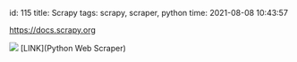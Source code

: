 id: 115
title: Scrapy
tags: scrapy, scraper, python
time: 2021-08-08 10:43:57

https://docs.scrapy.org

![](http://localhost/bkmks_fotos/pics/None)
[LINK](Python Web Scraper)